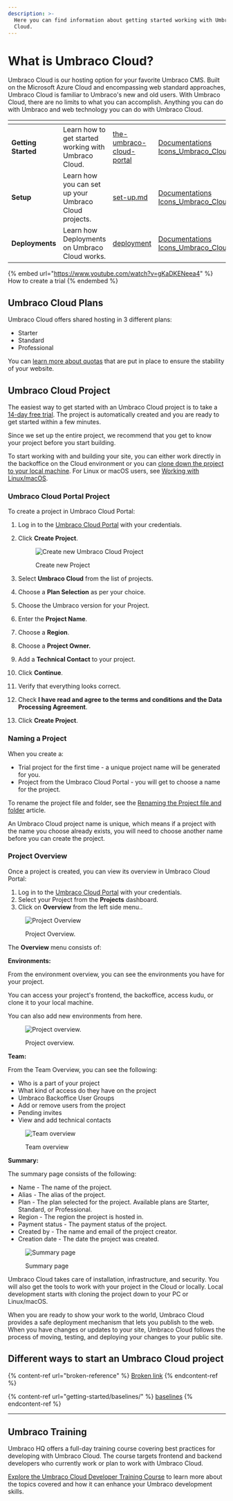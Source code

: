 ```yaml
---
description: >-
  Here you can find information about getting started working with Umbraco
  Cloud.
---
```


# What is Umbraco Cloud?

Umbraco Cloud is our hosting option for your favorite Umbraco CMS. Built on the Microsoft Azure Cloud and encompassing web standard approaches, Umbraco Cloud is familiar to Umbraco's new and old users. With Umbraco Cloud, there are no limits to what you can accomplish. Anything you can do with Umbraco and web technology you can do with Umbraco Cloud.

<table data-view="cards"><thead><tr><th></th><th></th><th data-hidden data-card-target data-type="content-ref"></th><th data-hidden data-card-cover data-type="files"></th></tr></thead><tbody><tr><td><strong>Getting Started</strong></td><td>Learn how to get started working with Umbraco Cloud.</td><td><a href="getting-started/the-umbraco-cloud-portal/">the-umbraco-cloud-portal</a></td><td><a href=".gitbook/assets/Documentations Icons_Umbraco_Cloud_Getting_Started.png">Documentations Icons_Umbraco_Cloud_Getting_Started.png</a></td></tr><tr><td><strong>Setup</strong></td><td>Learn how you can set up your Umbraco Cloud projects.</td><td><a href="set-up/set-up.md">set-up.md</a></td><td><a href=".gitbook/assets/Documentations Icons_Umbraco_Cloud_Setup.png">Documentations Icons_Umbraco_Cloud_Setup.png</a></td></tr><tr><td><strong>Deployments</strong></td><td>Learn how Deployments on Umbraco Cloud works.</td><td><a href="deployment/">deployment</a></td><td><a href=".gitbook/assets/Documentations Icons_Umbraco_Cloud_Deploying.png">Documentations Icons_Umbraco_Cloud_Deploying.png</a></td></tr></tbody></table>

{% embed url="https://www.youtube.com/watch?v=gKaDKENeea4" %}
How to create a trial
{% endembed %}

## Umbraco Cloud Plans

Umbraco Cloud offers shared hosting in 3 different plans:

* Starter
* Standard
* Professional

You can [learn more about quotas](getting-started/umbraco-cloud-plans.md) that are put in place to ensure the stability of your website.

## Umbraco Cloud Project

The easiest way to get started with an Umbraco Cloud project is to take a [14-day free trial](https://umbraco.com/?product\_tour\_id=103162). The project is automatically created and you are ready to get started within a few minutes.

Since we set up the entire project, we recommend that you get to know your project before you start building.

To start working with and building your site, you can either work directly in the backoffice on the Cloud environment or you can [clone down the project to your local machine](set-up/working-locally.md). For Linux or macOS users, see [Working with Linux/macOS](set-up/working-with-linux-macos.md).

### Umbraco Cloud Portal Project

To create a project in Umbraco Cloud Portal:

1. Log in to the [Umbraco Cloud Portal](https://www.s1.umbraco.io/projects) with your credentials.
2.  Click **Create Project**.

    <figure><img src=".gitbook/assets/image (7).png" alt="Create new Umbraco Cloud Project"><figcaption><p>Create new Project</p></figcaption></figure>
3. Select **Umbraco Cloud** from the list of projects.
4. Choose a **Plan Selection** as per your choice.
5. Choose the Umbraco version for your Project.
6. Enter the **Project Name**.
7. Choose a **Region**.
8. Choose a **Project Owner.**
9. Add a **Technical Contact** to your project.
10. Click **Continue**.
11. Verify that everything looks correct.
12. Check **I have read and agree to the terms and conditions and the Data Processing Agreement**.
13. Click **Create Project**.

### Naming a Project

When you create a:

* Trial project for the first time - a unique project name will be generated for you.
* Project from the Umbraco Cloud Portal - you will get to choose a name for the project.

To rename the project file and folder, see the [Renaming the Project file and folder](set-up/project-settings/#renaming-the-project-file-and-folder) article.

An Umbraco Cloud project name is unique, which means if a project with the name you choose already exists, you will need to choose another name before you can create the project.

### Project Overview

Once a project is created, you can view its overview in Umbraco Cloud Portal:

1. Log in to the [Umbraco Cloud Portal](https://www.s1.umbraco.io/projects) with your credentials.
2. Select your Project from the **Projects** dashboard.
3. Click on **Overview** from the left side menu..

<figure><img src=".gitbook/assets/image (65).png" alt="Project Overview"><figcaption><p>Project Overview.</p></figcaption></figure>

The **Overview** menu consists of:

**Environments:**

From the environment overview, you can see the environments you have for your project.

You can access your project's frontend, the backoffice, access kudu, or clone it to your local machine.

You can also add new environments from here.

<figure><img src=".gitbook/assets/image (62).png" alt="Project overview."><figcaption><p>Project overview.</p></figcaption></figure>

**Team:**

From the Team Overview, you can see the following:

* Who is a part of your project
* What kind of access do they have on the project
* Umbraco Backoffice User Groups&#x20;
* Add or remove users from the project
* Pending invites&#x20;
* View and add technical contacts

<figure><img src=".gitbook/assets/image (66).png" alt="Team overview"><figcaption><p>Team overview</p></figcaption></figure>

**Summary:**

The summary page consists of the following:

* Name - The name of the project.
* Alias - The alias of the project.
* Plan - The plan selected for the project. Available plans are Starter, Standard, or Professional.
* Region - The region the project is hosted in.
* Payment status - The payment status of the project.
* Created by - The name and email of the project creator.
* Creation date - The date the project was created.

<figure><img src=".gitbook/assets/image (57).png" alt="Summary page"><figcaption><p>Summary page</p></figcaption></figure>

Umbraco Cloud takes care of installation, infrastructure, and security. You will also get the tools to work with your project in the Cloud or locally. Local development starts with cloning the project down to your PC or Linux/macOS.

When you are ready to show your work to the world, Umbraco Cloud provides a safe deployment mechanism that lets you publish to the web. When you have changes or updates to your site, Umbraco Cloud follows the process of moving, testing, and deploying your changes to your public site.

## Different ways to start an Umbraco Cloud project

{% content-ref url="broken-reference" %}
[Broken link](broken-reference)
{% endcontent-ref %}

{% content-ref url="getting-started/baselines/" %}
[baselines](getting-started/baselines/)
{% endcontent-ref %}

***

## Umbraco Training

Umbraco HQ offers a full-day training course covering best practices for developing with Umbraco Cloud. The course targets frontend and backend developers who currently work or plan to work with Umbraco Cloud.

[Explore the Umbraco Cloud Developer Training Course](https://umbraco.com/training/course-details/cloud-developer/) to learn more about the topics covered and how it can enhance your Umbraco development skills.

